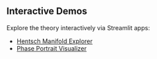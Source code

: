 ## Interactive Demos

Explore the theory interactively via Streamlit apps:

- [Hentsch Manifold Explorer](https://hentsch-pre-metric.streamlit.app)
- [Phase Portrait Visualizer](https://hentsch-phase-portraits.streamlit.app)
